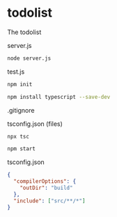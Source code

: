 # todolist

The todolist

server.js

```bash
node server.js
```

test.js

```bash
npm init

npm install typescript --save-dev
```

.gitignore

tsconfig.json (files)

```bash
npx tsc

npm start
```

tsconfig.json

```JSON
{
  "compilerOptions": {
    "outDir": "build"
  },
  "include": ["src/**/*"]
}
```
